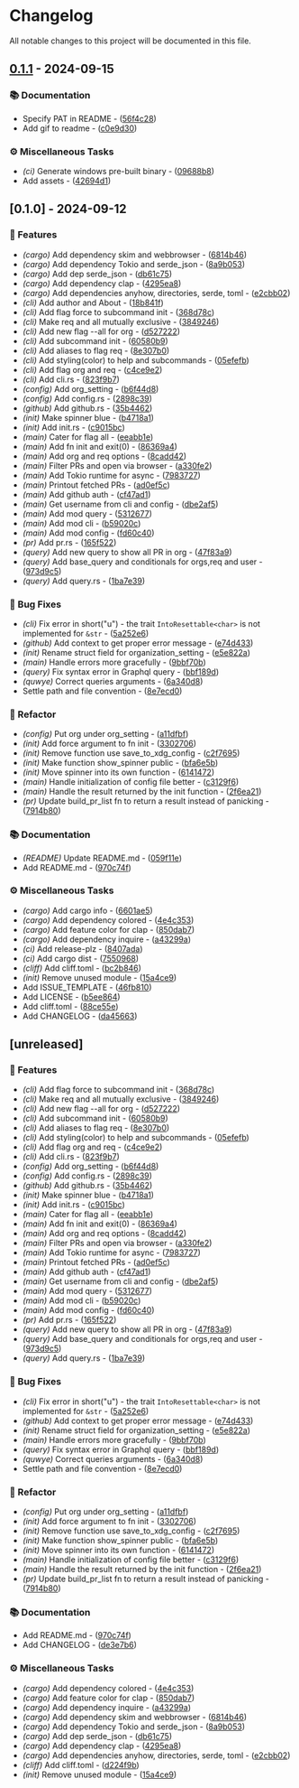 # Changelog

All notable changes to this project will be documented in this file.

## [0.1.1](https://github.com/k3ii/revq/compare/0.1.0..0.1.1) - 2024-09-15

### 📚 Documentation

- Specify PAT in README - ([56f4c28](https://github.com/k3ii/revq/commit/56f4c283ae631afd85a470e432d3953b066fcbed))
- Add gif to readme - ([c0e9d30](https://github.com/k3ii/revq/commit/c0e9d303d01c2c3b6d179fc81baa1beed3e47761))

### ⚙️ Miscellaneous Tasks

- *(ci)* Generate windows pre-built binary - ([09688b8](https://github.com/k3ii/revq/commit/09688b8f6a3d3ff3bb412f4faa9e8585fdbe1e97))
- Add assets - ([42694d1](https://github.com/k3ii/revq/commit/42694d10dcd0f6f283c8dd780901af3afed05a23))

## [0.1.0] - 2024-09-12

### 📇 Features

- *(cargo)* Add dependency skim and webbrowser - ([6814b46](https://github.com/k3ii/revq/commit/6814b46a3a0872d9eb77bc598cdf20346fcd5236))
- *(cargo)* Add dependency Tokio and serde_json - ([8a9b053](https://github.com/k3ii/revq/commit/8a9b053414c2bbcb8d21e6adae45fb6cf709bf18))
- *(cargo)* Add dep serde_json - ([db61c75](https://github.com/k3ii/revq/commit/db61c757628a3cbafd882ab1f1621749ff1e526c))
- *(cargo)* Add dependency clap - ([4295ea8](https://github.com/k3ii/revq/commit/4295ea8b4d98b82e608b567a649151e3cd09c10c))
- *(cargo)* Add dependencies anyhow, directories, serde, toml - ([e2cbb02](https://github.com/k3ii/revq/commit/e2cbb02c6ad18dd8817f92b756e0e80dda5f10bb))
- *(cli)* Add author and About - ([18b841f](https://github.com/k3ii/revq/commit/18b841f9eb62b849f53172cf8f18ef145899da89))
- *(cli)* Add flag force to subcommand init - ([368d78c](https://github.com/k3ii/revq/commit/368d78c1bc2509027dda9637b83742296361d440))
- *(cli)* Make req and all mutually exclusive - ([3849246](https://github.com/k3ii/revq/commit/38492468e908f3458a5196018b8de67308fd1027))
- *(cli)* Add new flag --all for org - ([d527222](https://github.com/k3ii/revq/commit/d5272220795adfa0ca3a11346e22c8647b2f745a))
- *(cli)* Add subcommand init - ([60580b9](https://github.com/k3ii/revq/commit/60580b9e5a62b1d9c157b30ccc581ce1f2a6c0ce))
- *(cli)* Add aliases to flag req - ([8e307b0](https://github.com/k3ii/revq/commit/8e307b06e6f97d355fa0889eb97e712481d4fe4b))
- *(cli)* Add styling(color) to help and subcommands - ([05efefb](https://github.com/k3ii/revq/commit/05efefbdbe3bbc443d61704bb1f627696a682232))
- *(cli)* Add flag org and req - ([c4ce9e2](https://github.com/k3ii/revq/commit/c4ce9e24f84ef73eb145ebc303d83001c5f18173))
- *(cli)* Add cli.rs - ([823f9b7](https://github.com/k3ii/revq/commit/823f9b7306af1b703af9180364bafd6b2cf82e56))
- *(config)* Add org_setting - ([b6f44d8](https://github.com/k3ii/revq/commit/b6f44d8c53e1d1f49cf5e6766a9249c8a8b7003a))
- *(config)* Add config.rs - ([2898c39](https://github.com/k3ii/revq/commit/2898c39b057c1edccd9be3baa44c69aa52f2851d))
- *(github)* Add github.rs - ([35b4462](https://github.com/k3ii/revq/commit/35b4462df249605493620c0626a4b68a16d09037))
- *(init)* Make spinner blue - ([b4718a1](https://github.com/k3ii/revq/commit/b4718a13e836695b3ac362a0c11ab0d2bf02eece))
- *(init)* Add init.rs - ([c9015bc](https://github.com/k3ii/revq/commit/c9015bcc27ef94fa8d266129e5743ae659b34e6b))
- *(main)* Cater for flag all - ([eeabb1e](https://github.com/k3ii/revq/commit/eeabb1ebae2ddc6d04dc7b7be0f133a2d155bc5b))
- *(main)* Add fn init and exit(0) - ([86369a4](https://github.com/k3ii/revq/commit/86369a436f039fa4749918c0e434eb4154f12872))
- *(main)* Add org and req options - ([8cadd42](https://github.com/k3ii/revq/commit/8cadd425c1d08f1ee6b306485bc7bb22146e61ef))
- *(main)* Filter PRs and open via browser - ([a330fe2](https://github.com/k3ii/revq/commit/a330fe250842faa4507cad62c83dd95c4741a005))
- *(main)* Add Tokio runtime for async - ([7983727](https://github.com/k3ii/revq/commit/79837274864dbf01c8aeb5dcc3cb87acda07075b))
- *(main)* Printout fetched PRs - ([ad0ef5c](https://github.com/k3ii/revq/commit/ad0ef5c200383abdf514c47b2b538ff10ed0621a))
- *(main)* Add github auth - ([cf47ad1](https://github.com/k3ii/revq/commit/cf47ad1fa53b4566d979a08fd652eaecd3a81ab2))
- *(main)* Get username from cli and config - ([dbe2af5](https://github.com/k3ii/revq/commit/dbe2af5f7361607ea961674f2d478a970ed548eb))
- *(main)* Add mod query - ([5312677](https://github.com/k3ii/revq/commit/53126770055c842fda8ac35fe0d4c7a5f04302e7))
- *(main)* Add mod cli - ([b59020c](https://github.com/k3ii/revq/commit/b59020c98a10f6d64cdf6348594d724439fdcb4e))
- *(main)* Add mod config - ([fd60c40](https://github.com/k3ii/revq/commit/fd60c401b8afddbc1e490ebfb0d3eb68ebc46cfb))
- *(pr)* Add pr.rs - ([165f522](https://github.com/k3ii/revq/commit/165f5224f6da93fa52301059980f456b2828f8cf))
- *(query)* Add new query to show all PR in org - ([47f83a9](https://github.com/k3ii/revq/commit/47f83a934142f136d7526fd91ad8d9f88d40cd16))
- *(query)* Add base_query and conditionals for orgs,req and user - ([973d9c5](https://github.com/k3ii/revq/commit/973d9c5767f1ad40910f00c7db4ba71c30adf1ff))
- *(query)* Add query.rs - ([1ba7e39](https://github.com/k3ii/revq/commit/1ba7e3975e23b0f1ec2f741ed5dd5534ed23a6d0))

### 🐛 Bug Fixes

- *(cli)* Fix error in short("u") - the trait `IntoResettable<char>` is not implemented for `&str` - ([5a252e6](https://github.com/k3ii/revq/commit/5a252e61b9a2056de296fd82fafdbd3f337add82))
- *(github)* Add context to get proper error message - ([e74d433](https://github.com/k3ii/revq/commit/e74d43323d80669bc649886092e8ca6677fcb01e))
- *(init)* Rename struct field for organization_setting - ([e5e822a](https://github.com/k3ii/revq/commit/e5e822a96816e07dabf5aa4cf3d94dc637f25ad6))
- *(main)* Handle errors more gracefully - ([9bbf70b](https://github.com/k3ii/revq/commit/9bbf70bc522a550799410714689d71eedb79f7ff))
- *(query)* Fix syntax error in Graphql query - ([bbf189d](https://github.com/k3ii/revq/commit/bbf189d911a93fea627ea7c47443174df2927148))
- *(quwye)* Correct queries arguments - ([6a340d8](https://github.com/k3ii/revq/commit/6a340d8b71cbd2698b119d698ed7261e8d0f50c4))
- Settle path and file convention - ([8e7ecd0](https://github.com/k3ii/revq/commit/8e7ecd0707458fefad49c45d0ad5afe2b15b81d3))

### 🚜 Refactor

- *(config)* Put org under org_setting - ([a11dfbf](https://github.com/k3ii/revq/commit/a11dfbfc91be6b48eb3a88ad7af150b94693dcb5))
- *(init)* Add force argument to fn init - ([3302706](https://github.com/k3ii/revq/commit/3302706c13937bd75d11134ca243cbf93bae393c))
- *(init)* Remove function use save_to_xdg_config - ([c2f7695](https://github.com/k3ii/revq/commit/c2f7695f45f8b079c6be1ec25d559668875c0e85))
- *(init)* Make function show_spinner public - ([bfa6e5b](https://github.com/k3ii/revq/commit/bfa6e5bfa93d07a0a4cb4c9b97223792f5d0732e))
- *(init)* Move spinner into its own function - ([6141472](https://github.com/k3ii/revq/commit/61414727ad5c9ac033326dca7a57481989f02b0d))
- *(main)* Handle initialization of config file better - ([c3129f6](https://github.com/k3ii/revq/commit/c3129f6f24accc889e0b0498d34d755adeb3b7b0))
- *(main)* Handle the result returned by the init function - ([2f6ea21](https://github.com/k3ii/revq/commit/2f6ea21cd367896c1f3a1401cdd2f07d39e835d2))
- *(pr)* Update build_pr_list fn to return a result instead of panicking - ([7914b80](https://github.com/k3ii/revq/commit/7914b8052bf9bdd37655bce61ce38c25213c30f7))

### 📚 Documentation

- *(README)* Update README.md - ([059f11e](https://github.com/k3ii/revq/commit/059f11e641a047740b49b86bfc60dbe51d78cda4))
- Add README.md - ([970c74f](https://github.com/k3ii/revq/commit/970c74f63d05e13b3b1182770f649db6a8b61002))

### ⚙️ Miscellaneous Tasks

- *(cargo)* Add cargo info - ([6601ae5](https://github.com/k3ii/revq/commit/6601ae50bb8724153e9d0d62e1a0cc6b4c4ecc05))
- *(cargo)* Add dependency colored - ([4e4c353](https://github.com/k3ii/revq/commit/4e4c3531477fdd24c48568fa526e08c96d91a157))
- *(cargo)* Add feature color for clap - ([850dab7](https://github.com/k3ii/revq/commit/850dab73b86d496c4be2a381f9d4a65fd72967e4))
- *(cargo)* Add dependency inquire - ([a43299a](https://github.com/k3ii/revq/commit/a43299a76c2f3b9e7ec3412840191aef147ecdde))
- *(ci)* Add release-plz - ([8407ada](https://github.com/k3ii/revq/commit/8407adadcb30cd3c3decaab2c074084127e93332))
- *(ci)* Add cargo dist - ([7550968](https://github.com/k3ii/revq/commit/75509680a2f172f1095a5014cd8180709988e739))
- *(cliff)* Add cliff.toml - ([bc2b846](https://github.com/k3ii/revq/commit/bc2b846b052c893bbb1bd3f1624ea9c833b8890e))
- *(init)* Remove unused module - ([15a4ce9](https://github.com/k3ii/revq/commit/15a4ce9223157ff9cfbc0f4f2c03a46e1250160b))
- Add ISSUE_TEMPLATE - ([46fb810](https://github.com/k3ii/revq/commit/46fb810d9b846a548332e3137e96778b0da37bf3))
- Add LICENSE - ([b5ee864](https://github.com/k3ii/revq/commit/b5ee864b864836790fe814d6f900a8d192acb144))
- Add cliff.toml - ([88ce55e](https://github.com/k3ii/revq/commit/88ce55eccb0d055c07ec2e57f1cfed194743cbb2))
- Add CHANGELOG - ([da45663](https://github.com/k3ii/revq/commit/da456633cff56a17c91031ae2422435afc8a42a5))

## [unreleased]

### 📇 Features

- *(cli)* Add flag force to subcommand init - ([368d78c](https://github.com/k3ii/revq/commit/368d78c1bc2509027dda9637b83742296361d440))
- *(cli)* Make req and all mutually exclusive - ([3849246](https://github.com/k3ii/revq/commit/38492468e908f3458a5196018b8de67308fd1027))
- *(cli)* Add new flag --all for org - ([d527222](https://github.com/k3ii/revq/commit/d5272220795adfa0ca3a11346e22c8647b2f745a))
- *(cli)* Add subcommand init - ([60580b9](https://github.com/k3ii/revq/commit/60580b9e5a62b1d9c157b30ccc581ce1f2a6c0ce))
- *(cli)* Add aliases to flag req - ([8e307b0](https://github.com/k3ii/revq/commit/8e307b06e6f97d355fa0889eb97e712481d4fe4b))
- *(cli)* Add styling(color) to help and subcommands - ([05efefb](https://github.com/k3ii/revq/commit/05efefbdbe3bbc443d61704bb1f627696a682232))
- *(cli)* Add flag org and req - ([c4ce9e2](https://github.com/k3ii/revq/commit/c4ce9e24f84ef73eb145ebc303d83001c5f18173))
- *(cli)* Add cli.rs - ([823f9b7](https://github.com/k3ii/revq/commit/823f9b7306af1b703af9180364bafd6b2cf82e56))
- *(config)* Add org_setting - ([b6f44d8](https://github.com/k3ii/revq/commit/b6f44d8c53e1d1f49cf5e6766a9249c8a8b7003a))
- *(config)* Add config.rs - ([2898c39](https://github.com/k3ii/revq/commit/2898c39b057c1edccd9be3baa44c69aa52f2851d))
- *(github)* Add github.rs - ([35b4462](https://github.com/k3ii/revq/commit/35b4462df249605493620c0626a4b68a16d09037))
- *(init)* Make spinner blue - ([b4718a1](https://github.com/k3ii/revq/commit/b4718a13e836695b3ac362a0c11ab0d2bf02eece))
- *(init)* Add init.rs - ([c9015bc](https://github.com/k3ii/revq/commit/c9015bcc27ef94fa8d266129e5743ae659b34e6b))
- *(main)* Cater for flag all - ([eeabb1e](https://github.com/k3ii/revq/commit/eeabb1ebae2ddc6d04dc7b7be0f133a2d155bc5b))
- *(main)* Add fn init and exit(0) - ([86369a4](https://github.com/k3ii/revq/commit/86369a436f039fa4749918c0e434eb4154f12872))
- *(main)* Add org and req options - ([8cadd42](https://github.com/k3ii/revq/commit/8cadd425c1d08f1ee6b306485bc7bb22146e61ef))
- *(main)* Filter PRs and open via browser - ([a330fe2](https://github.com/k3ii/revq/commit/a330fe250842faa4507cad62c83dd95c4741a005))
- *(main)* Add Tokio runtime for async - ([7983727](https://github.com/k3ii/revq/commit/79837274864dbf01c8aeb5dcc3cb87acda07075b))
- *(main)* Printout fetched PRs - ([ad0ef5c](https://github.com/k3ii/revq/commit/ad0ef5c200383abdf514c47b2b538ff10ed0621a))
- *(main)* Add github auth - ([cf47ad1](https://github.com/k3ii/revq/commit/cf47ad1fa53b4566d979a08fd652eaecd3a81ab2))
- *(main)* Get username from cli and config - ([dbe2af5](https://github.com/k3ii/revq/commit/dbe2af5f7361607ea961674f2d478a970ed548eb))
- *(main)* Add mod query - ([5312677](https://github.com/k3ii/revq/commit/53126770055c842fda8ac35fe0d4c7a5f04302e7))
- *(main)* Add mod cli - ([b59020c](https://github.com/k3ii/revq/commit/b59020c98a10f6d64cdf6348594d724439fdcb4e))
- *(main)* Add mod config - ([fd60c40](https://github.com/k3ii/revq/commit/fd60c401b8afddbc1e490ebfb0d3eb68ebc46cfb))
- *(pr)* Add pr.rs - ([165f522](https://github.com/k3ii/revq/commit/165f5224f6da93fa52301059980f456b2828f8cf))
- *(query)* Add new query to show all PR in org - ([47f83a9](https://github.com/k3ii/revq/commit/47f83a934142f136d7526fd91ad8d9f88d40cd16))
- *(query)* Add base_query and conditionals for orgs,req and user - ([973d9c5](https://github.com/k3ii/revq/commit/973d9c5767f1ad40910f00c7db4ba71c30adf1ff))
- *(query)* Add query.rs - ([1ba7e39](https://github.com/k3ii/revq/commit/1ba7e3975e23b0f1ec2f741ed5dd5534ed23a6d0))

### 🐛 Bug Fixes

- *(cli)* Fix error in short("u") - the trait `IntoResettable<char>` is not implemented for `&str` - ([5a252e6](https://github.com/k3ii/revq/commit/5a252e61b9a2056de296fd82fafdbd3f337add82))
- *(github)* Add context to get proper error message - ([e74d433](https://github.com/k3ii/revq/commit/e74d43323d80669bc649886092e8ca6677fcb01e))
- *(init)* Rename struct field for organization_setting - ([e5e822a](https://github.com/k3ii/revq/commit/e5e822a96816e07dabf5aa4cf3d94dc637f25ad6))
- *(main)* Handle errors more gracefully - ([9bbf70b](https://github.com/k3ii/revq/commit/9bbf70bc522a550799410714689d71eedb79f7ff))
- *(query)* Fix syntax error in Graphql query - ([bbf189d](https://github.com/k3ii/revq/commit/bbf189d911a93fea627ea7c47443174df2927148))
- *(quwye)* Correct queries arguments - ([6a340d8](https://github.com/k3ii/revq/commit/6a340d8b71cbd2698b119d698ed7261e8d0f50c4))
- Settle path and file convention - ([8e7ecd0](https://github.com/k3ii/revq/commit/8e7ecd0707458fefad49c45d0ad5afe2b15b81d3))

### 🚜 Refactor

- *(config)* Put org under org_setting - ([a11dfbf](https://github.com/k3ii/revq/commit/a11dfbfc91be6b48eb3a88ad7af150b94693dcb5))
- *(init)* Add force argument to fn init - ([3302706](https://github.com/k3ii/revq/commit/3302706c13937bd75d11134ca243cbf93bae393c))
- *(init)* Remove function use save_to_xdg_config - ([c2f7695](https://github.com/k3ii/revq/commit/c2f7695f45f8b079c6be1ec25d559668875c0e85))
- *(init)* Make function show_spinner public - ([bfa6e5b](https://github.com/k3ii/revq/commit/bfa6e5bfa93d07a0a4cb4c9b97223792f5d0732e))
- *(init)* Move spinner into its own function - ([6141472](https://github.com/k3ii/revq/commit/61414727ad5c9ac033326dca7a57481989f02b0d))
- *(main)* Handle initialization of config file better - ([c3129f6](https://github.com/k3ii/revq/commit/c3129f6f24accc889e0b0498d34d755adeb3b7b0))
- *(main)* Handle the result returned by the init function - ([2f6ea21](https://github.com/k3ii/revq/commit/2f6ea21cd367896c1f3a1401cdd2f07d39e835d2))
- *(pr)* Update build_pr_list fn to return a result instead of panicking - ([7914b80](https://github.com/k3ii/revq/commit/7914b8052bf9bdd37655bce61ce38c25213c30f7))

### 📚 Documentation

- Add README.md - ([970c74f](https://github.com/k3ii/revq/commit/970c74f63d05e13b3b1182770f649db6a8b61002))
- Add CHANGELOG - ([de3e7b6](https://github.com/k3ii/revq/commit/de3e7b69e89456dd334c109b263fea26b9547e2b))

### ⚙️ Miscellaneous Tasks

- *(cargo)* Add dependency colored - ([4e4c353](https://github.com/k3ii/revq/commit/4e4c3531477fdd24c48568fa526e08c96d91a157))
- *(cargo)* Add feature color for clap - ([850dab7](https://github.com/k3ii/revq/commit/850dab73b86d496c4be2a381f9d4a65fd72967e4))
- *(cargo)* Add dependency inquire - ([a43299a](https://github.com/k3ii/revq/commit/a43299a76c2f3b9e7ec3412840191aef147ecdde))
- *(cargo)* Add dependency skim and webbrowser - ([6814b46](https://github.com/k3ii/revq/commit/6814b46a3a0872d9eb77bc598cdf20346fcd5236))
- *(cargo)* Add dependency Tokio and serde_json - ([8a9b053](https://github.com/k3ii/revq/commit/8a9b053414c2bbcb8d21e6adae45fb6cf709bf18))
- *(cargo)* Add dep serde_json - ([db61c75](https://github.com/k3ii/revq/commit/db61c757628a3cbafd882ab1f1621749ff1e526c))
- *(cargo)* Add dependency clap - ([4295ea8](https://github.com/k3ii/revq/commit/4295ea8b4d98b82e608b567a649151e3cd09c10c))
- *(cargo)* Add dependencies anyhow, directories, serde, toml - ([e2cbb02](https://github.com/k3ii/revq/commit/e2cbb02c6ad18dd8817f92b756e0e80dda5f10bb))
- *(cliff)* Add cliff.toml - ([d224f9b](https://github.com/k3ii/revq/commit/d224f9be8fcd8aa269e93cf2094b9d5825bb038d))
- *(init)* Remove unused module - ([15a4ce9](https://github.com/k3ii/revq/commit/15a4ce9223157ff9cfbc0f4f2c03a46e1250160b))

